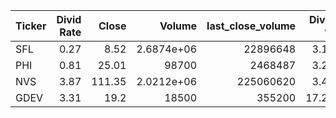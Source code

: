 | Ticker   |   Divid Rate |   Close |         Volume |   last_close_volume |   Divid % | 5_Days_pos   | above_SMA_50   |
|:---------|-------------:|--------:|---------------:|--------------------:|----------:|:-------------|:---------------|
| SFL      |         0.27 |    8.52 |     2.6874e+06 |            22896648 |      3.17 | False        | False          |
| PHI      |         0.81 |   25.01 | 98700          |             2468487 |      3.25 | True         | True           |
| NVS      |         3.87 |  111.35 |     2.0212e+06 |           225060620 |      3.48 | False        | True           |
| GDEV     |         3.31 |   19.2  | 18500          |              355200 |     17.24 | True         | True           |